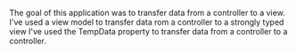 The goal of this application was to transfer data from a controller to a view.
I've used a view model to transfer data rom a controller to a strongly typed view
I've used the TempData property to transfer data from a controller to a controller.
